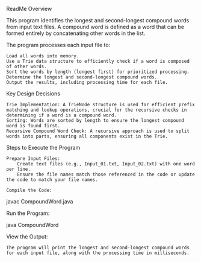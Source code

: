 ReadMe
Overview

This program identifies the longest and second-longest compound words from input text files. A compound word is defined as a word that can be formed entirely by concatenating other words in the list.

The program processes each input file to:

    Load all words into memory.
    Use a Trie data structure to efficiently check if a word is composed of other words.
    Sort the words by length (longest first) for prioritized processing.
    Determine the longest and second-longest compound words.
    Output the results, including processing time for each file.

Key Design Decisions

    Trie Implementation: A TrieNode structure is used for efficient prefix matching and lookup operations, crucial for the recursive checks in determining if a word is a compound word.
    Sorting: Words are sorted by length to ensure the longest compound word is found first.
    Recursive Compound Word Check: A recursive approach is used to split words into parts, ensuring all components exist in the Trie.

Steps to Execute the Program

    Prepare Input Files:
        Create text files (e.g., Input_01.txt, Input_02.txt) with one word per line.
        Ensure the file names match those referenced in the code or update the code to match your file names.

    Compile the Code:

javac CompoundWord.java

Run the Program:

java CompoundWord

View the Output:

    The program will print the longest and second-longest compound words for each input file, along with the processing time in milliseconds.